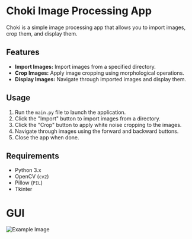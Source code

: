 # Choki Image Processing App

Choki is a simple image processing app that allows you to import images, crop them, and display them.

## Features

- **Import Images:** Import images from a specified directory.
- **Crop Images:** Apply image cropping using morphological operations.
- **Display Images:** Navigate through imported images and display them.

## Usage

1. Run the `main.py` file to launch the application.
2. Click the "Import" button to import images from a directory.
3. Click the "Crop" button to apply white noise cropping to the images.
4. Navigate through images using the forward and backward buttons.
5. Close the app when done.

## Requirements

- Python 3.x
- OpenCV (`cv2`)
- Pillow (`PIL`)
- Tkinter

# GUI
![Example Image]("./raw_images/Picture1.png")
